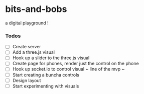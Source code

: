 # bits-and-bobs
a digital playground !


### Todos
- [ ] Create server
- [ ] Add a three.js visual
- [ ] Hook up a slider to the three.js visual
- [ ] Create page for phones, render just the control on the phone
- [ ] Hook up socket.io to control visual
~ line of the mvp ~
- [ ] Start creating a buncha controls
- [ ] Design layout
- [ ] Start experimenting with visuals 
